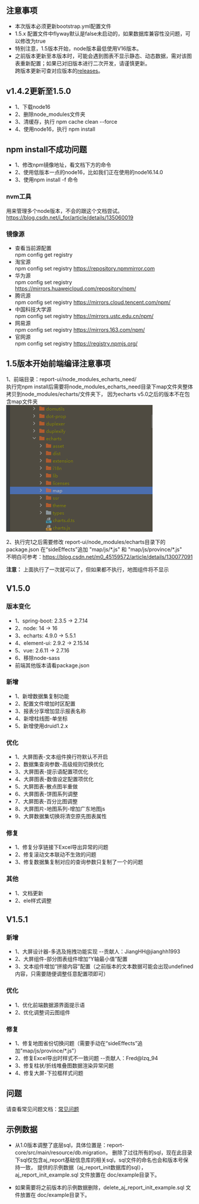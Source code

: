 ## 注意事项

- 本次版本必须更新bootstrap.yml配置文件
- 1.5.x 配置文件中flyway默认是false未启动的，如果数据库兼容性没问题，可以修改为true
- 特别注意，1.5版本开始，node版本最低使用V16版本。
- 之前版本更新至本版本时，可能会遇到图表不显示静态、动态数据，需对该图表重新配置；如果已对旧版本进行二次开发，请谨慎更新。<br>
  跨版本更新可查对应版本的[releases](https://gitee.com/anji-plus/report/releases)。<br>

## v1.4.2更新至1.5.0

- 1、下载node16
- 2、删除node_modules文件夹
- 3、清缓存，执行 npm cache clean --force
- 4、使用node16，执行 npm install

## npm install不成功问题

- 1、修改npm镜像地址，看文档下方的命令
- 2、使用低版本一点的node16，比如我们正在使用的node16.14.0
- 3、使用npm install -f 命令

### nvm工具

用来管理多个node版本，不会的跟这个文档尝试。
https://blog.csdn.net/i_for/article/details/135060019

### 镜像源

- 查看当前源配置 <br>
  npm config get registry
- 淘宝源 <br>
  npm config set registry https://repository.npmmirror.com
- 华为源 <br>
  npm config set registry https://mirrors.huaweicloud.com/repository/npm/
- 腾讯源 <br>
  npm config set registry https://mirrors.cloud.tencent.com/npm/
- 中国科技大学源 <br>
  npm config set registry https://mirrors.ustc.edu.cn/npm/
- 网易源 <br>
  npm config set registry https://mirrors.163.com/npm/
- 官网源 <br>
  npm config set registry https://registry.npmjs.org/

## 1.5版本开始前端编译注意事项

1、前端目录：report-ui/node_modules_echarts_need/ <br>
执行完npm install后需要将node_modules_echarts_need目录下map文件夹整体拷贝到node_modules/echarts/文件夹下，
因为echarts v5.0之后的版本不在包含map文件夹 <br>
![img](../../picture/releases/img.png)

2、执行完1之后需要修改 report-ui/node_modules/echarts目录下的package.json
在“sideEffects”追加 "map/js/\*.js" 和 "map/js/province/\*.js" <br>
不明白可参考：https://blog.csdn.net/m0_45159572/article/details/130077091

**注意：** 上面执行了一次就可以了，但如果都不执行，地图组件将不显示

## V1.5.0

### 版本变化

- 1、spring-boot: 2.3.5 -> 2.7.14
- 2、node: 14 -> 16
- 3、echarts: 4.9.0 -> 5.5.1
- 4、element-ui: 2.9.2 -> 2.15.14
- 5、vue: 2.6.11 -> 2.7.16
- 6、移除node-sass
- 前端其他版本请看package.json

### 新增

- 1、新增数据集复制功能
- 2、配置文件增加时区配置
- 3、报表分享增加显示报表名称
- 4、新增柱线图-单坐标
- 5、新增使用druid1.2.x

### 优化

- 1、大屏图表-文本组件换行符默认不开启
- 2、数据集查询参数-高级规则切换优化
- 3、大屏图表-提示语配置项优化
- 4、大屏图表-数值设定配置项优化
- 5、大屏图表-散点图半重做
- 6、大屏图表-饼图系列调整
- 7、大屏图表-百分比图调整
- 8、大屏图片-地图系列-增加广东地图js
- 9、大屏数据集切换将清空原先图表属性

### 修复

- 1、修复分享链接下Excel导出异常的问题
- 2、修复滚动文本联动不生效的问题
- 3、修复数据集复制对应的查询参数只复制了一个的问题

### 其他

- 1、文档更新
- 2、ele样式调整

## V1.5.1

### 新增

- 1、大屏设计器-多选及拖拽功能实现 --贡献人：JiangHH@jianghh1993
- 2、大屏组件-部分图表组件增加“Y轴最小值”配置
- 3、文本组件增加“拼接内容”配置（之前版本的文本数据可能会出现undefined内容，只需要随便调整任意配置项即可）

### 优化

- 1、优化前端数据源界面提示语
- 2、优化调整词云图组件

### 修复

- 1、修复地图省份切换问题（需要手动在“sideEffects”追加"map/js/province/*.js"）
- 2、修复Excel导出时样式不一致问题 --贡献人：Fred@lzq_94
- 3、修复柱状/折线堆叠图数据渲染异常问题
- 4、修复大屏-下拉框样式问题

## 问题

请查看常见问题文档：[常见问题](https://ajreport.beliefteam.cn/report-doc/guide/question.html)

## 示例数据

- 从1.0版本调整了底层sql，具体位置是：report-core/src/main/resource/db.migration，
  删除了过往所有的sql，现在此目录下sql仅包含aj_report基础信息库的相关sql，sql文件的命名也会和版本号保持一致，
  提供的示例数据（aj_report_init数据库的sql），aj_report_init_example.sql 文件放置在 doc/example目录下。

- 如果需要将之前版本的示例数据删除，delete_aj_report_init_example.sql 文件放置在 doc/example目录下。

